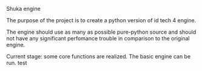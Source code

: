 Shuka engine

The purpose of the project is to create a python version of id tech 4 engine.

The engine should use as many as possible pure-python source and should not have any significant perfomance trouble
in comparison to the original engine.

Current stage:
some core functions are realized. The basic engine can be run.
test
